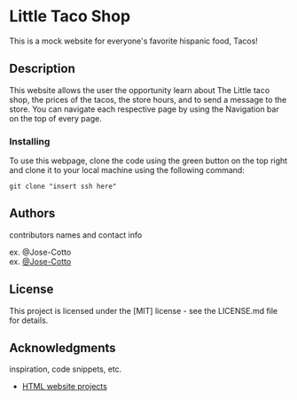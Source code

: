 # Little Taco Shop

This is a mock website for everyone's favorite hispanic food, Tacos!

## Description

This website allows the user the opportunity learn about The Little taco shop, the prices of the tacos, the store hours, and to send a message to the store. You can navigate each respective page by using the Navigation bar on the top of every page.

### Installing

To use this webpage, clone the code using the green button on the top right and clone it to your local machine using the following command:

```
git clone "insert ssh here"
```

## Authors

contributors names and contact info

ex. @Jose-Cotto  
ex. [@Jose-Cotto](https://github.com/Jose-Cotto)

## License

This project is licensed under the [MIT] license - see the LICENSE.md file for details.

## Acknowledgments

inspiration, code snippets, etc.

-  [HTML website projects](https://www.youtube.com/watch?v=T5PD8ofhiug&t=255s)
